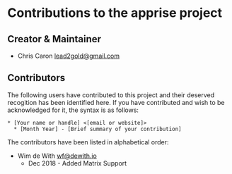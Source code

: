 # Contributions to the apprise project

## Creator & Maintainer

* Chris Caron <lead2gold@gmail.com>

## Contributors

The following users have contributed to this project and their deserved
recogition has been identified here.  If you have contributed and wish
to be acknowledged for it, the syntax is as follows:

```
* [Your name or handle] <[email or website]>
  * [Month Year] - [Brief summary of your contribution]
```

The contributors have been listed in alphabetical order:

* Wim de With <wf@dewith.io>
  * Dec 2018 - Added Matrix Support
